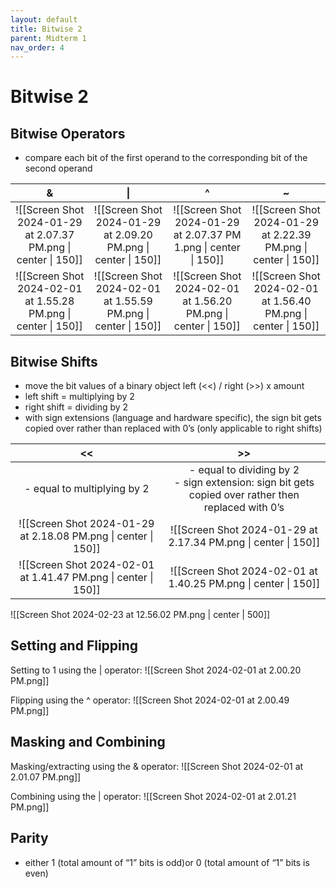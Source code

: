 ```yaml
---
layout: default
title: Bitwise 2
parent: Midterm 1
nav_order: 4
---
```

# Bitwise 2
## Bitwise Operators
- compare each bit of the first operand to the corresponding bit of the second operand

|                               &                                |                               \|                                |                                ^                                 |                               ~                                |
| :------------------------------------------------------------: | :-------------------------------------------------------------: | :--------------------------------------------------------------: | :------------------------------------------------------------: |
| ![[Screen Shot 2024-01-29 at 2.07.37 PM.png \| center \| 150]] | ![[Screen Shot 2024-01-29 at 2.09.20 PM.png  \| center \| 150]] | ![[Screen Shot 2024-01-29 at 2.07.37 PM 1.png \| center \| 150]] | ![[Screen Shot 2024-01-29 at 2.22.39 PM.png \| center \| 150]] |
| ![[Screen Shot 2024-02-01 at 1.55.28 PM.png \| center \| 150]] | ![[Screen Shot 2024-02-01 at 1.55.59 PM.png \| center \| 150]]  |  ![[Screen Shot 2024-02-01 at 1.56.20 PM.png \| center \| 150]]  | ![[Screen Shot 2024-02-01 at 1.56.40 PM.png \| center \| 150]] |
## Bitwise Shifts
- move the bit values of a binary object left (<<) / right (>>) x amount
- left shift = multiplying by 2
- right shift = dividing by 2
- with sign extensions (language and hardware specific), the sign bit gets copied over rather than replaced with 0’s (only applicable to right shifts)

|                               <<                               |                                                  >>                                                   |
| :------------------------------------------------------------: | :---------------------------------------------------------------------------------------------------: |
|                  - equal to multiplying by 2                   | - equal to dividing by 2<br>- sign extension: sign bit gets copied over rather then replaced with 0’s |
| ![[Screen Shot 2024-01-29 at 2.18.08 PM.png \| center \| 150]] |                    ![[Screen Shot 2024-01-29 at 2.17.34 PM.png \| center \| 150]]                     |
| ![[Screen Shot 2024-02-01 at 1.41.47 PM.png \| center \| 150]] |                    ![[Screen Shot 2024-02-01 at 1.40.25 PM.png \| center \| 150]]                     |

![[Screen Shot 2024-02-23 at 12.56.02 PM.png | center | 500]]
## Setting and Flipping
Setting to 1 using the | operator:
![[Screen Shot 2024-02-01 at 2.00.20 PM.png]]

Flipping using the ^ operator:
![[Screen Shot 2024-02-01 at 2.00.49 PM.png]]
## Masking and Combining
Masking/extracting using the & operator:
![[Screen Shot 2024-02-01 at 2.01.07 PM.png]]

Combining using the | operator:
![[Screen Shot 2024-02-01 at 2.01.21 PM.png]]
## Parity
- either 1 (total amount of “1” bits is odd)or 0 (total amount of “1” bits is even)
